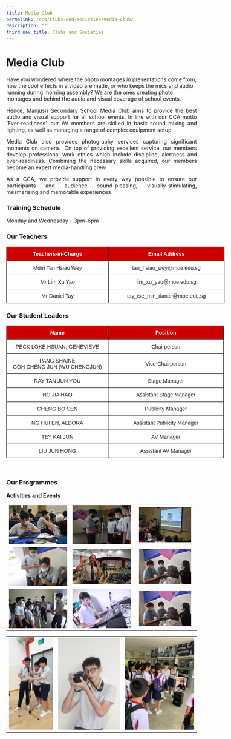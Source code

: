 ```yaml
---
title: Media Club
permalink: /cca/clubs-and-societies/media-club/
description: ""
third_nav_title: Clubs and Societies
---
```

# **Media Club**

Have you wondered where the photo montages in presentations come from, how the cool effects in a video are made, or who keeps the mics and audio running during morning assembly? We are the ones creating photo montages and behind the audio and visual coverage of school events.  

<p style="text-align: justify;">Hence, Manjusri Secondary School Media Club aims to provide the best audio and visual support for all school events. In line with our CCA motto ‘Ever-readiness’, our AV members are skilled in basic sound mixing and lighting, as well as managing a range of complex equipment setup.</p>

<p style="text-align: justify;">Media Club also provides photography services capturing significant moments on camera.&nbsp; On top of providing excellent service, our members develop professional work ethics which include discipline, alertness and ever-readiness. Combining the necessary skills acquired, our members become an expert media-handling crew.</p>

<p style="text-align: justify;">As a CCA, we provide support in every way possible to ensure our participants and audience sound-pleasing, visually-stimulating, mesmerising and memorable experiences  </p>

### **Training Schedule**

Monday and Wednesday – 3pm–6pm  

### **Our Teachers**

<style type="text/css">
.tg  {border-collapse:collapse;border-spacing:0;}
.tg td{border-color:black;border-style:solid;border-width:1px;font-family:Arial, sans-serif;font-size:14px;
  overflow:hidden;padding:10px 5px;word-break:normal;}
.tg th{border-color:black;border-style:solid;border-width:1px;font-family:Arial, sans-serif;font-size:14px;
  font-weight:normal;overflow:hidden;padding:10px 5px;word-break:normal;}
.tg .tg-xu5m{background-color:#C00;color:#FFF;font-weight:bold;text-align:center;vertical-align:top}
.tg .tg-a3j2{background-color:#FFF;color:#222;text-align:center;vertical-align:middle}
</style>
<table class="tg" style="undefined;table-layout: fixed; width: 700px">
<colgroup>
<col style="width: 270px">
<col style="width: 306px">
</colgroup>
<thead>
  <tr>
    <th class="tg-xu5m">Teachers-in-Charge</th>
    <th class="tg-xu5m">Email Address</th>
  </tr>
</thead>
<tbody>
  <tr>
    <td class="tg-a3j2"><span style="color:#222;background-color:transparent"> Mdm Tan Hsiao Wey</span></td>
    <td class="tg-a3j2"><span style="color:#222;background-color:transparent">tan_hsiao_wey@moe.edu.sg </span></td>
  </tr>
  <tr>
    <td class="tg-a3j2"><span style="color:#222;background-color:transparent">Mr Lim Xu Yao </span></td>
    <td class="tg-a3j2"><span style="color:#222;background-color:transparent">lim_xu_yao@moe.edu.sg </span></td>
  </tr>
  <tr>
    <td class="tg-a3j2"><span style="color:#222;background-color:transparent"> Mr Daniel Tay</span></td>
    <td class="tg-a3j2"><span style="color:#222;background-color:transparent">tay_tse_min_daniel@moe.edu.sg </span></td>
  </tr>
 
</tbody>
</table>

### **Our Student Leaders**


<style type="text/css">
.tg  {border-collapse:collapse;border-spacing:0;}
.tg td{border-color:black;border-style:solid;border-width:1px;font-family:Arial, sans-serif;font-size:14px;
  overflow:hidden;padding:10px 5px;word-break:normal;}
.tg th{border-color:black;border-style:solid;border-width:1px;font-family:Arial, sans-serif;font-size:14px;
  font-weight:normal;overflow:hidden;padding:10px 5px;word-break:normal;}
.tg .tg-xu5m{background-color:#C00;color:#FFF;font-weight:bold;text-align:center;vertical-align:top}
.tg .tg-a3j2{background-color:#FFF;color:#222;text-align:center;vertical-align:middle}
</style>
<table class="tg" style="undefined;table-layout: fixed; width: 700px">
<colgroup>
<col style="width: 269px">
<col style="width: 305px">
</colgroup>
<thead>
  <tr>
    <th class="tg-xu5m">Name</th>
    <th class="tg-xu5m">Position</th>
  </tr>
</thead>
<tbody>
  <tr>
    <td class="tg-a3j2"><span style="color:#222;background-color:transparent">PECK LOKE HSUAN, GENEVIEVE</span></td>
    <td class="tg-a3j2"><span style="color:#222;background-color:transparent">Chairperson</span></td>
  </tr>
  <tr>
    <td class="tg-a3j2"><span style="color:#222;background-color:transparent">PANG SHAINE<br>GOH CHENG JUN (WU CHENGJUN)<br></span></td>
    <td class="tg-a3j2"><span style="color:#222;background-color:transparent">Vice-Chairperson</span></td>
  </tr>
	 <tr>
    <td class="tg-a3j2"><span style="color:#222;background-color:transparent">RAY TAN JUN YOU</span></td>
    <td class="tg-a3j2"><span style="color:#222;background-color:transparent">Stage Manager</span></td>
  </tr>
	 <tr>
    <td class="tg-a3j2"><span style="color:#222;background-color:transparent">HO JIA HAO</span></td>
    <td class="tg-a3j2"><span style="color:#222;background-color:transparent">Assistant Stage Manager</span></td>
  </tr>
		 <tr>
    <td class="tg-a3j2"><span style="color:#222;background-color:transparent">CHENG BO SEN</span></td>
    <td class="tg-a3j2"><span style="color:#222;background-color:transparent">Publicity Manager</span></td>
  </tr>
		 <tr>
    <td class="tg-a3j2"><span style="color:#222;background-color:transparent">NG HUI EN, ALDORA</span></td>
    <td class="tg-a3j2"><span style="color:#222;background-color:transparent">Assistant Publicity Manager</span></td>
  </tr>
		 <tr>
    <td class="tg-a3j2"><span style="color:#222;background-color:transparent">TEY KAI JUN</span></td>
    <td class="tg-a3j2"><span style="color:#222;background-color:transparent">AV Manager</span></td>
  </tr>
		 <tr>
    <td class="tg-a3j2"><span style="color:#222;background-color:transparent">LIU JUN HONG</span></td>
    <td class="tg-a3j2"><span style="color:#222;background-color:transparent">Assistant AV Manager</span></td>
  </tr>
</tbody>
</table>

<br>

### **Our Programmes**


**Activities and Events**

|   |   |   |
|:---:|:---:|:---:|
| ![](/images/Cca/Media%20Club/Discussion%20with%20CCAs%20teachers.jpg)  | ![](/images/Cca/Media%20Club/Media%201.jpg)  | <img src="/images/Cca/Media%20Club/Media%202.jpg" style="width:90%">  |
| ![](/images/Cca/Media%20Club/Media%203.jpg)  |  ![](/images/Cca/Media%20Club/Media%204.jpg)   |  <img src="/images/Cca/Media%20Club/Media%205.jpg" style="width:90%"> |
|  ![](/images/Cca/Media%20Club/Media%206.jpg) | ![](/images/Cca/Media%20Club/Media%20Club%20managing%20equipment.jpg)  |    <img src="/images/Cca/Media%20Club/Media%205.jpg" style="width:90%"> |


|   |   |   |
|:---:|:---:|:---:|
| ![](/images/Cca/Media%20Club/Media%20Club%20training.jpeg)  | ![](/images/Cca/Media%20Club/student%20posing.jpg)  | ![](/images/Cca/Media%20Club/Media%20Club%20during%20CCA%20Orientation.jpeg)  |
